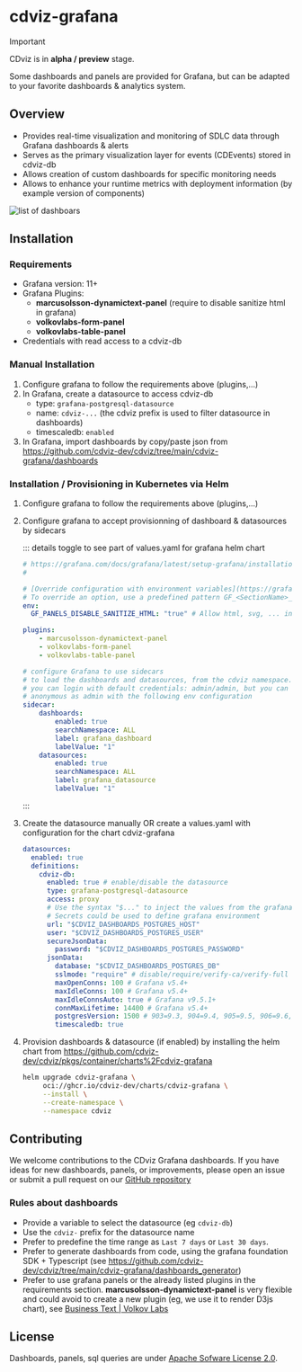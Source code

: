 # cdviz-grafana

> [!IMPORTANT]
> CDviz is in **alpha / preview** stage.

Some dashboards and panels are provided for Grafana, but can be adapted to your favorite dashboards & analytics system.

## Overview

- Provides real-time visualization and monitoring of SDLC data through Grafana dashboards & alerts
- Serves as the primary visualization layer for events (CDEvents) stored in cdviz-db
- Allows creation of custom dashboards for specific monitoring needs
- Allows to enhance your runtime metrics with deployment information (by example version of components)

![list of dashboars](/screenshots/grafana_dashboards-20250606_2100.png)

## Installation

### Requirements
- Grafana version: 11+
- Grafana Plugins:
  - **marcusolsson-dynamictext-panel** (require to disable sanitize html in grafana)
  - **volkovlabs-form-panel**
  - **volkovlabs-table-panel**
- Credentials with read access to a cdviz-db

### Manual Installation

1. Configure grafana to follow the requirements above (plugins,...)
2. In Grafana, create a datasource to access cdviz-db
    - type: `grafana-postgresql-datasource`
    - name: `cdviz-...` (the cdviz prefix is used to filter datasource in dashboards)
    - timescaledb: `enabled`
3. In Grafana, import dashboards by copy/paste json from <https://github.com/cdviz-dev/cdviz/tree/main/cdviz-grafana/dashboards>

### Installation / Provisioning in Kubernetes via Helm

1. Configure grafana to follow the requirements above (plugins,...)
2. Configure grafana to accept provisionning of dashboard & datasources by sidecars

    ::: details toggle to see part of values.yaml for grafana helm chart
    ```yaml
    # https://grafana.com/docs/grafana/latest/setup-grafana/installation/helm/
    #

    # [Override configuration with environment variables](https://grafana.com/docs/grafana/latest/setup-grafana/configure-grafana/#override-configuration-with-environment-variables)
    # To override an option, use a predefined pattern GF_<SectionName>_<KeyName>.
    env:
      GF_PANELS_DISABLE_SANITIZE_HTML: "true" # Allow html, svg, ... into dynamic/business text,...

    plugins:
        - marcusolsson-dynamictext-panel
        - volkovlabs-form-panel
        - volkovlabs-table-panel

    # configure Grafana to use sidecars
    # to load the dashboards and datasources, from the cdviz namespace.
    # you can login with default credentials: admin/admin, but you can enable
    # anonymous as admin with the following env configuration
    sidecar:
        dashboards:
            enabled: true
            searchNamespace: ALL
            label: grafana_dashboard
            labelValue: "1"
        datasources:
            enabled: true
            searchNamespace: ALL
            label: grafana_datasource
            labelValue: "1"
    ```
    :::

3. Create the datasource manually OR create a values.yaml with configuration for the chart cdviz-grafana

    ```yaml
    datasources:
      enabled: true
      definitions:
        cdviz-db:
          enabled: true # enable/disable the datasource
          type: grafana-postgresql-datasource
          access: proxy
          # Use the syntax "$..." to inject the values from the grafana environment
          # Secrets could be used to define grafana environment
          url: "$CDVIZ_DASHBOARDS_POSTGRES_HOST"
          user: "$CDVIZ_DASHBOARDS_POSTGRES_USER"
          secureJsonData:
            password: "$CDVIZ_DASHBOARDS_POSTGRES_PASSWORD"
          jsonData:
            database: "$CDVIZ_DASHBOARDS_POSTGRES_DB"
            sslmode: "require" # disable/require/verify-ca/verify-full
            maxOpenConns: 100 # Grafana v5.4+
            maxIdleConns: 100 # Grafana v5.4+
            maxIdleConnsAuto: true # Grafana v9.5.1+
            connMaxLifetime: 14400 # Grafana v5.4+
            postgresVersion: 1500 # 903=9.3, 904=9.4, 905=9.5, 906=9.6, 1000=10
            timescaledb: true
    ```

4. Provision dashboards & datasource (if enabled) by installing the helm chart from <https://github.com/cdviz-dev/cdviz/pkgs/container/charts%2Fcdviz-grafana>

   ```bash
   helm upgrade cdviz-grafana \
        oci://ghcr.io/cdviz-dev/charts/cdviz-grafana \
        --install \
        --create-namespace \
        --namespace cdviz
   ```

## Contributing

We welcome contributions to the CDviz Grafana dashboards. If you have ideas for new dashboards, panels, or improvements, please open an issue or submit a pull request on our [GitHub repository](https://github.com/cdviz-dev/cdviz)

### Rules about dashboards

- Provide a variable to select the datasource (eg `cdviz-db`)
- Use the `cdviz-` prefix for the datasource name
- Prefer to predefine the time range as `Last 7 days` or `Last 30 days`.
- Prefer to generate dashboards from code, using the grafana foundation SDK + Typescript (see <https://github.com/cdviz-dev/cdviz/tree/main/cdviz-grafana/dashboards_generator>)
- Prefer to use grafana panels or the already listed plugins in the requirements section. **marcusolsson-dynamictext-panel** is very flexible and could avoid to create a new plugin (eg, we use it to render D3js chart), see [Business Text | Volkov Labs](https://volkovlabs.io/plugins/business-text/)

## License

Dashboards, panels, sql queries are under [Apache Sofware License 2.0](https://github.com/cdviz-dev/cdviz/blob/main/LICENSE).
